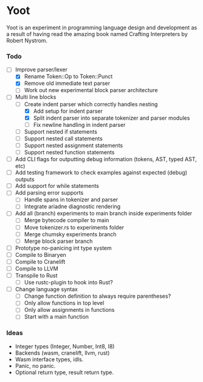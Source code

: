 # Yoot

Yoot is an experiment in programming language design and development as a result of having read the amazing book named Crafting Interpreters by Robert Nystrom.

### Todo

- [ ] Improve parser/lexer
  - [x] Rename Token::Op to Token::Punct
  - [x] Remove old immediate text parser
  - [ ] Work out new experimental block parser architecture
- [ ] Multi line blocks
  - [ ] Create indent parser which correctly handles nesting
    - [x] Add setup for indent parser
    - [x] Split indent parser into separate tokenizer and parser modules
    - [ ] Fix newline handling in indent parser
  - [ ] Support nested if statements
  - [ ] Support nested call statements
  - [ ] Support nested assignment statements
  - [ ] Support nested function statements
- [ ] Add CLI flags for outputting debug information (tokens, AST, typed AST, etc)
- [ ] Add testing framework to check examples against expected (debug) outputs
- [ ] Add support for while statements
- [ ] Add parsing error supports
  - [ ] Handle spans in tokenizer and parser
  - [ ] Integrate ariadne diagnostic rendering
- [ ] Add all (branch) experiments to main branch inside experiments folder
  - [ ] Merge bytecode compiler to main
  - [ ] Move tokenizer.rs to experiments folder
  - [ ] Merge chumsky experiments branch
  - [ ] Merge block parser branch
- [ ] Prototype no-panicing int type system
- [ ] Compile to Binaryen
- [ ] Compile to Cranelift
- [ ] Compile to LLVM
- [ ] Transpile to Rust
  - [ ] Use rustc-plugin to hook into Rust?
- [ ] Change language syntax
  - [ ] Change function definition to always require parentheses?
  - [ ] Only allow functions in top level
  - [ ] Only allow assignments in functions
  - [ ] Start with a main function

### Ideas

- Integer types (Integer, Number, Int8, I8)
- Backends (wasm, cranelift, llvm, rust)
- Wasm interface types, idls.
- Panic, no panic.
- Optional return type, result return type.
